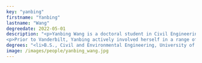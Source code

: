 ```yaml
---
key: "yanbing"
firstname: "Yanbing"
lastname: "Wang"
degreedate: 2022-05-01
description: "<p>Yanbing Wang is a doctoral student in Civil Engineering and the Institute for Software Integrated Systems at Vanderbilt University. She earned a B.S. in Civil and Environmental Engineering in 2018 from University of Illinois at Urbana-Champaign. During her undergraduate studies, she co-founded a non-profit organization, Bridges to Prosperity, and helped rural communities in Guatemala and Panama construct pedestrian bridges that allow safe access to local amenities.</p>
<p>Prior to Vanderbilt, Yanbing actively involved herself in a range of research topics including life cycle assessment on wastewater treatment infrastructure, fleet assignment and optimal scheduling in public transit, and most recently, the application of computer vision techniques to driver-assistance devices. Yanbing's current research focuses on modeling and estimating traffic flows that are composed of mixed human-operated and automated vehicles.</p>"
degrees: "<li>B.S., Civil and Environmental Engineering, University of Illinois at Urbana-Champaign, 2018</li>"
image: /images/people/yanbing_wang.jpg
---
```

